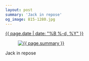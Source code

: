 ```yaml
---
layout: post
summary: 'Jack in repose'
og_image: 815-1280.jpg
---
```


<div class="post">
 <time>
  <a href="/815">
   {{ page.date | date: "%B %-d, %Y" }}
  </a>
 </time>
 <a href="/815">
  <figure data-taken="3/30/2019">
   <img alt="{{ page.summary }}" sizes="(min-width: 700px) 50vw, calc(100vw - 2rem)" src="{{ site.assets_url }}/815-640.jpg" srcset="{{ site.assets_url }}/815-320.jpg 320w, {{ site.assets_url }}/815-640.jpg 640w, {{ site.assets_url }}/815-960.jpg 960w, {{ site.assets_url }}/815-1280.jpg 1280w"/>
  </figure>
 </a>
 <span>
  Jack in repose
 </span>
</div>
